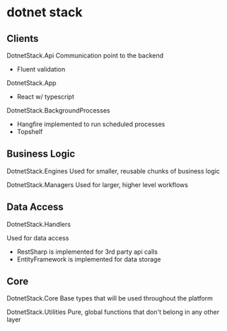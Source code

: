 # dotnet stack

## Clients

DotnetStack.Api
Communication point to the backend

- Fluent validation

DotnetStack.App

- React w/ typescript

DotnetStack.BackgroundProcesses

- Hangfire implemented to run scheduled processes
- Topshelf

## Business Logic

DotnetStack.Engines
Used for smaller, reusable chunks of business logic

DotnetStack.Managers
Used for larger, higher level workflows

## Data Access

DotnetStack.Handlers

Used for data access

- RestSharp is implemented for 3rd party api calls
- EntityFramework is implemented for data storage

## Core

DotnetStack.Core
Base types that will be used throughout the platform

DotnetStack.Utilities
Pure, global functions that don't belong in any other layer
